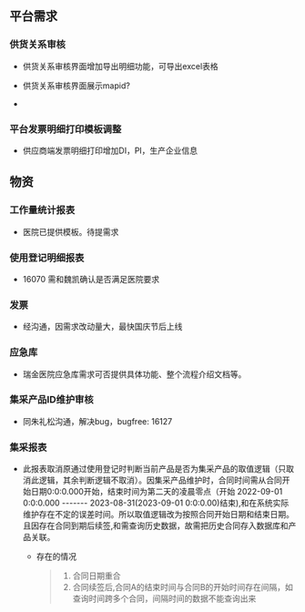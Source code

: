 ## 平台需求

### 供货关系审核

- 供货关系审核界面增加导出明细功能，可导出excel表格

- 供货关系审核界面展示mapid?
- 
### 平台发票明细打印模板调整

- 供应商端发票明细打印增加DI，PI，生产企业信息

## 物资

### 工作量统计报表

- 医院已提供模板。待提需求



### 使用登记明细报表

- 16070 需和魏凯确认是否满足医院要求



### 发票

- 经沟通，因需求改动量大，最快国庆节后上线

### 应急库

- 瑞金医院应急库需求可否提供具体功能、整个流程介绍文档等。

### 集采产品ID维护审核

- 同朱礼松沟通，解决bug，bugfree: 16127



### 集采报表

- 此报表取消原通过使用登记时判断当前产品是否为集采产品的取值逻辑（只取消此逻辑，其余判断逻辑不取消）。因集采产品维护时，合同时间需从合同开始日期0:0:0.000开始，结束时间为第二天的凌晨零点（开始 2022-09-01 0:0:0.000 ------- 2023-08-31(2023-09-01 0:0:0.00)结束),和在系统实际维护存在不定的误差时间。所以取值逻辑改为按照合同开始日期和结束日期。且因存在合同到期后续签,和需查询历史数据，故需把历史合同存入数据库和产品关联。

  - 存在的情况

    > 1. 合同日期重合
    > 2. 合同续签后,合同A的结束时间与合同B的开始时间存在间隔，如查询时间跨多个合同，间隔时间的数据不能查询出来

